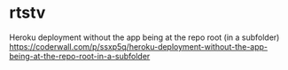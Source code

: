 # rtstv

Heroku deployment without the app being at the repo root (in a subfolder)
https://coderwall.com/p/ssxp5q/heroku-deployment-without-the-app-being-at-the-repo-root-in-a-subfolder